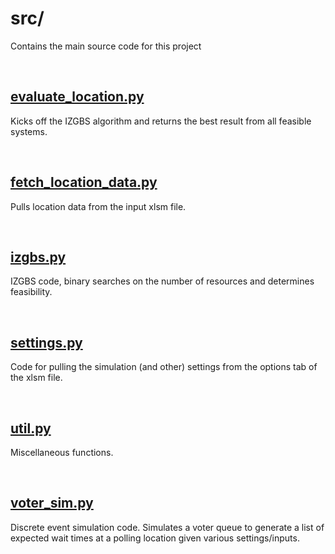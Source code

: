 # **src/**

Contains the main source code for this project

</br>

## **[evaluate_location.py](evaluate_location.py)**

Kicks off the IZGBS algorithm and returns the best result from all feasible systems.

</br>

## **[fetch_location_data.py](fetch_location_data.PY)**

Pulls location data from the input xlsm file.

</br>

## **[izgbs.py](izgbs.py)**

IZGBS code, binary searches on the number of resources and determines feasibility.

</br>

## **[settings.py](settings.py)**

Code for pulling the simulation (and other) settings from the options tab of the xlsm file.

</br>

## **[util.py](util.py)**

Miscellaneous functions. 

</br>

## **[voter_sim.py](voter_sim.py)**

Discrete event simulation code. Simulates a voter queue to generate a list of expected wait times at a polling location given various settings/inputs.
